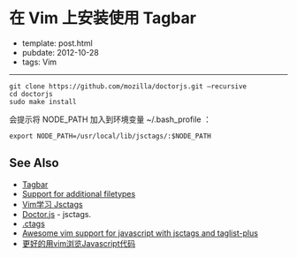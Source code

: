 
# 在 Vim 上安装使用 Tagbar

- template: post.html
- pubdate: 2012-10-28
- tags: Vim

----


```
git clone https://github.com/mozilla/doctorjs.git –recursive
cd doctorjs
sudo make install
```

会提示将 NODE_PATH 加入到环境变量 ~/.bash_profile ：

```
export NODE_PATH=/usr/local/lib/jsctags/:$NODE_PATH
```

## See Also

* [Tagbar](http://majutsushi.github.com/tagbar/)
* [Support for additional filetypes](https://github.com/majutsushi/tagbar/wiki)
* [Vim学习 Jsctags](http://ahchoo.me/blog/2012/03/08/learn-vim-3-post/)
* [Doctor.js](https://github.com/mozilla/doctorjs) - jsctags.
* [.ctags](https://github.com/hotoo/dotfiles/blob/master/.ctags)
* [Awesome vim support for javascript with jsctags and taglist-plus](http://jezng.com/2011/03/vim-support-javascript-taglist-plus/)
* [更好的用vim浏览Javascript代码](http://hikejun.com/blog/2011/05/07/%E6%9B%B4%E5%A5%BD%E7%9A%84%E7%94%A8vim%E6%B5%8F%E8%A7%88javascript%E4%BB%A3%E7%A0%81/)

